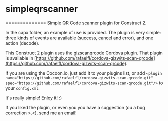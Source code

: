 # simpleqrscanner
==============
Simple QR Code scanner plugin for Construct 2.

In the capx folder, an example of use is provided. The plugin is very simple: three kinds of events are available (success, cancel and error), and one action (decode).

This Construct 2 plugin uses the gizscanqrcode Cordova plugin. That plugin is available in [https://github.com/rafaelfl/cordova-gizwits-scan-qrcode](https://github.com/rafaelfl/cordova-gizwits-scan-qrcode).

If you are using the Cocoon.io, just add it to your plugins list, or add `<plugin name="https://github.com/rafaelfl/cordova-gizwits-scan-qrcode.git" spec="https://github.com/rafaelfl/cordova-gizwits-scan-qrcode.git"/>` to your `config.xml`.

It's really simple! Enloy it! :)

If you liked the plugin, or even you you have a suggestion (ou a bug correction >.<), send me an email!